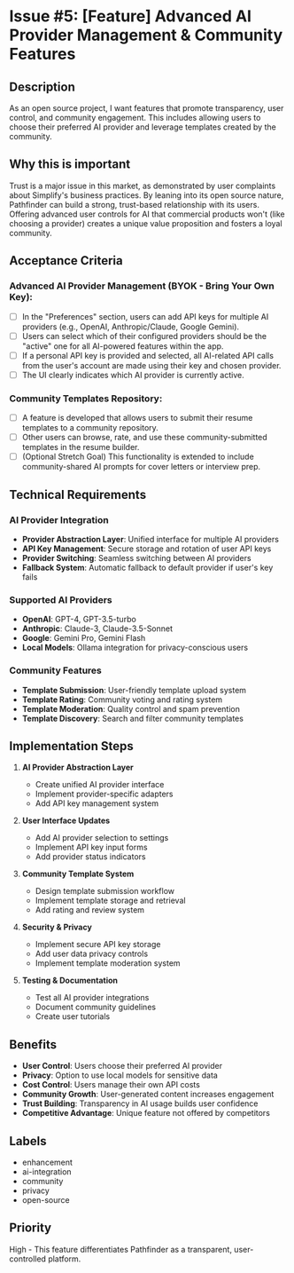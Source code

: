 # Issue #5: [Feature] Advanced AI Provider Management & Community Features

## Description
As an open source project, I want features that promote transparency, user control, and community engagement. This includes allowing users to choose their preferred AI provider and leverage templates created by the community.

## Why this is important
Trust is a major issue in this market, as demonstrated by user complaints about Simplify's business practices. By leaning into its open source nature, Pathfinder can build a strong, trust-based relationship with its users. Offering advanced user controls for AI that commercial products won't (like choosing a provider) creates a unique value proposition and fosters a loyal community.

## Acceptance Criteria

### Advanced AI Provider Management (BYOK - Bring Your Own Key):

- [ ] In the "Preferences" section, users can add API keys for multiple AI providers (e.g., OpenAI, Anthropic/Claude, Google Gemini).
- [ ] Users can select which of their configured providers should be the "active" one for all AI-powered features within the app.
- [ ] If a personal API key is provided and selected, all AI-related API calls from the user's account are made using their key and chosen provider.
- [ ] The UI clearly indicates which AI provider is currently active.

### Community Templates Repository:

- [ ] A feature is developed that allows users to submit their resume templates to a community repository.
- [ ] Other users can browse, rate, and use these community-submitted templates in the resume builder.
- [ ] (Optional Stretch Goal) This functionality is extended to include community-shared AI prompts for cover letters or interview prep.

## Technical Requirements

### AI Provider Integration
- **Provider Abstraction Layer**: Unified interface for multiple AI providers
- **API Key Management**: Secure storage and rotation of user API keys
- **Provider Switching**: Seamless switching between AI providers
- **Fallback System**: Automatic fallback to default provider if user's key fails

### Supported AI Providers
- **OpenAI**: GPT-4, GPT-3.5-turbo
- **Anthropic**: Claude-3, Claude-3.5-Sonnet
- **Google**: Gemini Pro, Gemini Flash
- **Local Models**: Ollama integration for privacy-conscious users

### Community Features
- **Template Submission**: User-friendly template upload system
- **Template Rating**: Community voting and rating system
- **Template Moderation**: Quality control and spam prevention
- **Template Discovery**: Search and filter community templates

## Implementation Steps

1. **AI Provider Abstraction Layer**
   - Create unified AI provider interface
   - Implement provider-specific adapters
   - Add API key management system

2. **User Interface Updates**
   - Add AI provider selection to settings
   - Implement API key input forms
   - Add provider status indicators

3. **Community Template System**
   - Design template submission workflow
   - Implement template storage and retrieval
   - Add rating and review system

4. **Security & Privacy**
   - Implement secure API key storage
   - Add user data privacy controls
   - Implement template moderation system

5. **Testing & Documentation**
   - Test all AI provider integrations
   - Document community guidelines
   - Create user tutorials

## Benefits

- **User Control**: Users choose their preferred AI provider
- **Privacy**: Option to use local models for sensitive data
- **Cost Control**: Users manage their own API costs
- **Community Growth**: User-generated content increases engagement
- **Trust Building**: Transparency in AI usage builds user confidence
- **Competitive Advantage**: Unique feature not offered by competitors

## Labels
- enhancement
- ai-integration
- community
- privacy
- open-source

## Priority
High - This feature differentiates Pathfinder as a transparent, user-controlled platform. 